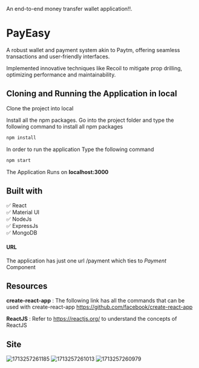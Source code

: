 An end-to-end money transfer wallet application!!.
# PayEasy
<p>A robust wallet and payment system akin to Paytm, offering seamless transactions and user-friendly interfaces.</p>
<p>Implemented innovative techniques like Recoil to mitigate prop drilling, optimizing performance and maintainability.</p>


## Cloning and Running the Application in local

Clone the project into local

Install all the npm packages. Go into the project folder and type the following command to install all npm packages

```bash
npm install
```

In order to run the application Type the following command

```bash
npm start
```

The Application Runs on **localhost:3000**

## Built with
✅ React<br/>
✅ Material UI<br/>
✅ NodeJs<br/>
✅ ExpressJs<br/>
✅ MongoDB<br/>

#### URL

The application has just one url /payment which ties to *Payment* Component

## Resources

**create-react-app** : The following link has all the commands that can be used with create-react-app
https://github.com/facebook/create-react-app

**ReactJS** : Refer to https://reactjs.org/ to understand the concepts of ReactJS
## Site

![1713257261185](https://github.com/keyuraval/PayEasy/assets/96626624/adb89b84-e7f7-4676-9af9-158285f99a6e)
![1713257261013](https://github.com/keyuraval/PayEasy/assets/96626624/9400b028-e324-4c19-a837-53dc1f3f2273)
![1713257260979](https://github.com/keyuraval/PayEasy/assets/96626624/2696c830-899b-4590-ae5f-20f4383b79ab)
